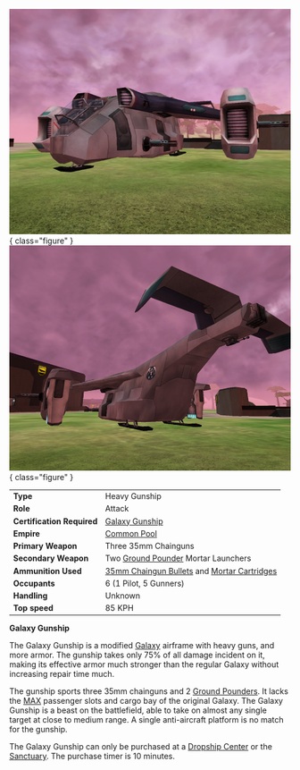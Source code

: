 ![Galaxy Gunship](../images/GalGunshipFront.jpg){ class="figure" }
![](../images/GalGunShipRear.jpg){ class="figure" }

|                            |                                                                                                                            |
| -------------------------- | -------------------------------------------------------------------------------------------------------------------------- |
| **Type**                   | Heavy Gunship                                                                                                              |
| **Role**                   | Attack                                                                                                                     |
| **Certification Required** | [Galaxy Gunship](<../certifications/Galaxy_Gunship_(Certification).md>)                                                    |
| **Empire**                 | [Common Pool](../terminology/Common_Pool.md)                                                                               |
| **Primary Weapon**         | Three 35mm Chainguns                                                                                                       |
| **Secondary Weapon**       | Two [Ground Pounder](../terminology/Ground_Pounder.md) Mortar Launchers                                                    |
| **Ammunition Used**        | [35mm Chaingun Bullets](../ammunition/35mm_Chaingun_Bullets.md) and [Mortar Cartridges](../ammunition/Mortar_Cartridge.md) |
| **Occupants**              | 6 (1 Pilot, 5 Gunners)                                                                                                     |
| **Handling**               | Unknown                                                                                                                    |
| **Top speed**              | 85 KPH                                                                                                                     |

**Galaxy Gunship**

The Galaxy Gunship is a modified [Galaxy](Galaxy.md) airframe with heavy guns,
and more armor. The gunship takes only 75% of all damage incident on it, making
its effective armor much stronger than the regular Galaxy without increasing
repair time much.

The gunship sports three 35mm chainguns and 2
[Ground Pounders](../terminology/Ground_Pounder.md). It lacks the
[MAX](../armor/Mechanized_Assault_Exo-Suit.md) passenger slots and cargo bay of
the original Galaxy. The Galaxy Gunship is a beast on the battlefield, able to
take on almost any single target at close to medium range. A single
anti-aircraft platform is no match for the gunship.

The Galaxy Gunship can only be purchased at a
[Dropship Center](../locations/Dropship_Center.md) or the
[Sanctuary](../locations/Sanctuary.md). The purchase timer is 10 minutes.
